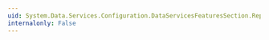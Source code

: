 ```yaml
---
uid: System.Data.Services.Configuration.DataServicesFeaturesSection.ReplaceFunction
internalonly: False
---
```

